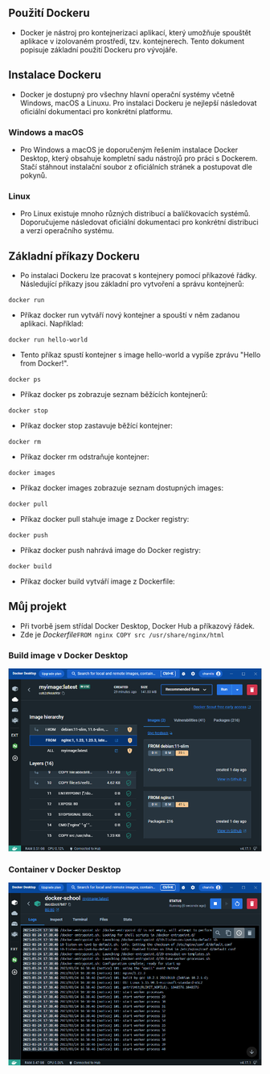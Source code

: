 ## Použití Dockeru

- Docker je nástroj pro kontejnerizaci aplikací, který umožňuje spouštět aplikace v izolovaném prostředí, tzv. kontejnerech. Tento dokument popisuje základní použití Dockeru pro vývojáře.

## Instalace Dockeru

- Docker je dostupný pro všechny hlavní operační systémy včetně Windows, macOS a Linuxu. Pro instalaci Dockeru je nejlepší následovat oficiální dokumentaci pro konkrétní platformu.

### Windows a macOS

- Pro Windows a macOS je doporučeným řešením instalace Docker Desktop, který obsahuje kompletní sadu nástrojů pro práci s Dockerem. Stačí stáhnout instalační soubor z oficiálních stránek a postupovat dle pokynů.

### Linux

- Pro Linux existuje mnoho různých distribucí a balíčkovacích systémů. Doporučujeme následovat oficiální dokumentaci pro konkrétní distribuci a verzi operačního systému.

## Základní příkazy Dockeru

- Po instalaci Dockeru lze pracovat s kontejnery pomocí příkazové řádky. Následující příkazy jsou základní pro vytvoření a správu kontejnerů:

`docker run`
- Příkaz docker run vytváří nový kontejner a spouští v něm zadanou aplikaci. Například:

`docker run hello-world`
- Tento příkaz spustí kontejner s image hello-world a vypíše zprávu "Hello from Docker!".

`docker ps`
- Příkaz docker ps zobrazuje seznam běžících kontejnerů:

`docker stop`
- Příkaz docker stop zastavuje běžící kontejner:

`docker rm`
- Příkaz docker rm odstraňuje kontejner:

`docker images`
- Příkaz docker images zobrazuje seznam dostupných images:

`docker pull`
- Příkaz docker pull stahuje image z Docker registry:

`docker push`
- Příkaz docker push nahrává image do Docker registry:

`docker build`
- Příkaz docker build vytváří image z Dockerfile:

## Můj projekt

  - Při tvorbě jsem střídal Docker Desktop, Docker Hub a příkazový řádek. 
  - Zde je *Dockerfile*`FROM nginx COPY src /usr/share/nginx/html`
  
### Build image v Docker Desktop

  ![Build image v Docker Desktop](/screenshots/build.png)
### Container v Docker Desktop 

  ![Container v Docker Desktop](/screenshots/container.png)
